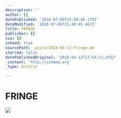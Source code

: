 ```yaml
---
description: ''
author: []
datePublished: '2018-07-09T15:40:46.170Z'
dateModified: '2018-07-09T15:40:45.467Z'
title: FRINGE
publisher: {}
via: {}
inFeed: true
sourcePath: _posts/2018-04-12-fringe.md
starred: false
datePublishedOriginal: '2018-04-12T17:54:11.475Z'
_context: 'http://schema.org'
_type: Article

---
```

# FRINGE
![](https://the-grid-user-content.s3-us-west-2.amazonaws.com/f63d08e9-ee58-4f2c-9c0b-3480aec05aed.jpg)
